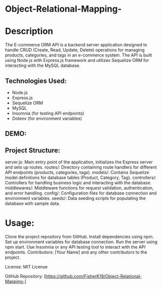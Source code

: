 # Object-Relational-Mapping-


<h1>Description</h1>
The E-commerce ORM API is a backend server application designed to handle CRUD (Create, Read, Update, Delete) operations for managing products, categories, and tags in an e-commerce system. The API is built using Node.js with Express.js framework and utilizes Sequelize ORM for interacting with the MySQL database.

## Technologies Used:

- Node.js
- Express.js
- Sequelize ORM
- MySQL
- Insomnia (for testing API endpoints)
- Dotenv (for environment variables)

## DEMO:

## Project Structure:

server.js: Main entry point of the application, initializes the Express server and sets up routes.
routes/: Directory containing route handlers for different API endpoints (products, categories, tags).
models/: Contains Sequelize model definitions for database tables (Product, Category, Tag).
controllers/: Controllers for handling business logic and interacting with the database.
middlewares/: Middleware functions for request validation, authentication, and error handling.
config/: Configuration files for database connection and environment variables.
seeds/: Data seeding scripts for populating the database with sample data.

# Usage:

Clone the project repository from GitHub.
Install dependencies using npm.
Set up environment variables for database connection.
Run the server using npm start.
Use Insomnia or any API testing tool to interact with the API endpoints.
Contributors: [Your Name] and any other contributors to the project.

License: MIT License

GitHub Repository: [https://github.com/FisherK19/Object-Relational-Mapping-]

